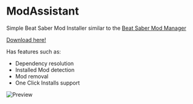 # ModAssistant
Simple Beat Saber Mod Installer similar to the [Beat Saber Mod Manager](https://github.com/beat-saber-modding-group/BeatSaberModInstaller)

[Download here!](https://github.com/BrandonLogandi/ModAssistant-NoPiracy/releases/latest)

Has features such as:
* Dependency resolution
* Installed Mod detection
* Mod removal
* One Click Installs support

![Preview](https://assistant.moe/files/ModAssistant.png)
